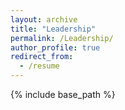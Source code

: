 ```yaml
---
layout: archive
title: "Leadership"
permalink: /Leadership/
author_profile: true
redirect_from:
  - /resume
---
```


{% include base_path %}

